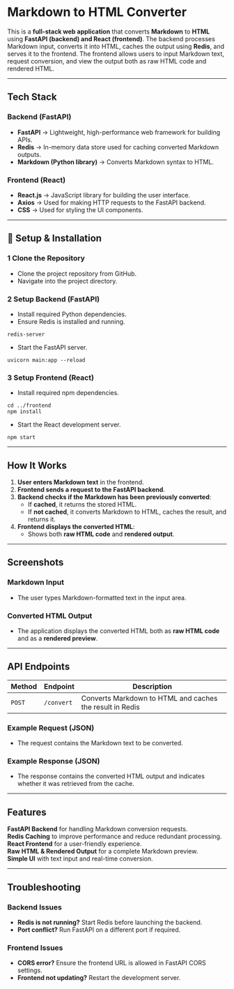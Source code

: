 #  Markdown to HTML Converter

This is a **full-stack web application** that converts **Markdown** to **HTML** using **FastAPI (backend) and React (frontend)**. The backend processes Markdown input, converts it into HTML, caches the output using **Redis**, and serves it to the frontend. The frontend allows users to input Markdown text, request conversion, and view the output both as raw HTML code and rendered HTML.

---

##  Tech Stack

### Backend (FastAPI)
- **FastAPI** → Lightweight, high-performance web framework for building APIs.
- **Redis** → In-memory data store used for caching converted Markdown outputs.
- **Markdown (Python library)** → Converts Markdown syntax to HTML.

### Frontend (React)
- **React.js** → JavaScript library for building the user interface.
- **Axios** → Used for making HTTP requests to the FastAPI backend.
- **CSS** → Used for styling the UI components.

---

## 🔧 Setup & Installation

### 1️ Clone the Repository
- Clone the project repository from GitHub.
- Navigate into the project directory.

### 2️ Setup Backend (FastAPI)
- Install required Python dependencies.
- Ensure Redis is installed and running.
```
redis-server
```
- Start the FastAPI server.
```
uvicorn main:app --reload
```

### 3️ Setup Frontend (React)
- Install required npm dependencies.
```
cd ../frontend
npm install
```
- Start the React development server.
```
npm start
```

---

##  How It Works

1. **User enters Markdown text** in the frontend.
2. **Frontend sends a request to the FastAPI backend**.
3. **Backend checks if the Markdown has been previously converted**:
   -  If **cached**, it returns the stored HTML.
   -  If **not cached**, it converts Markdown to HTML, caches the result, and returns it.
4. **Frontend displays the converted HTML**:
   - Shows both **raw HTML code** and **rendered output**.

---

##  Screenshots

### Markdown Input
- The user types Markdown-formatted text in the input area.

### Converted HTML Output
- The application displays the converted HTML both as **raw HTML code** and as a **rendered preview**.

---

##  API Endpoints

| Method | Endpoint  | Description |
|--------|----------|-------------|
| `POST` | `/convert` | Converts Markdown to HTML and caches the result in Redis |

### Example Request (JSON)
- The request contains the Markdown text to be converted.

### Example Response (JSON)
- The response contains the converted HTML output and indicates whether it was retrieved from the cache.

---

##  Features

 **FastAPI Backend** for handling Markdown conversion requests.  
 **Redis Caching** to improve performance and reduce redundant processing.  
 **React Frontend** for a user-friendly experience.  
 **Raw HTML & Rendered Output** for a complete Markdown preview.  
 **Simple UI** with text input and real-time conversion.  

---

##  Troubleshooting

### Backend Issues
- **Redis is not running?** Start Redis before launching the backend.
- **Port conflict?** Run FastAPI on a different port if required.

### Frontend Issues
- **CORS error?** Ensure the frontend URL is allowed in FastAPI CORS settings.
- **Frontend not updating?** Restart the development server.



